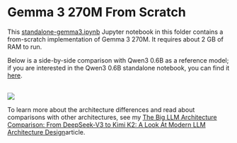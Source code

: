 # Gemma 3 270M From Scratch

This [standalone-gemma3.ipynb](standalone-gemma3.ipynb) Jupyter notebook in this folder contains a from-scratch implementation of Gemma 3 270M. It requires about 2 GB of RAM to run.

Below is a side-by-side comparison with Qwen3 0.6B as a reference model; if you are interested in the Qwen3 0.6B standalone notebook, you can find it [here](../11_qwen3).

<br>

<img src="https://sebastianraschka.com/images/LLMs-from-scratch-images/bonus/gemma3/gemma3-vs-qwen3.webp">

<br>

To learn more about the architecture differences and read about comparisons with other architectures, see my [The Big LLM Architecture Comparison: From DeepSeek-V3 to Kimi K2: A Look At Modern LLM Architecture Design](https://magazine.sebastianraschka.com/p/the-big-llm-architecture-comparison)article.





